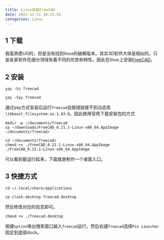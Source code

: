 ```yaml
---
title: Linux安装FreeCAD
date: 2023-12-11 16:21:54
categories: Linux
---
```


1 下载
---

我蛮熟悉UG的，但是没有找到linux的破解版本。其实3D软件大体是相似的，只是各家软件在细分领域有着不同的优势和特性。因此在linux上安装[FreeCAD](https://www.freecad.org/downloads.php)。

2 安装
---

```shell
yay -Ss freecad

yay -Syy freecad
```

通过yay方式安装后运行`freecad`会报错链接不到动态库`libboost_filesystem.so.1.83.0`。因此换用官网下载安装包的方式

```shell
mkdir -p ~/documents/freecad
cp ~/downloads/FreeCAD_0.21.1-Linux-x86_64.AppImage ~/documents/freecad/

cd ~/documents/freecad/
chmod +x ./FreeCAD_0.21.1-Linux-x86_64.AppImage
./FreeCAD_0.21.1-Linux-x86_64.AppImage
```
可以看到能运行起来，下面就是制作一个桌面入口。

3 快捷方式
---

```shell
cd ~/.local/share/applications

cp clash.desktop freecad.desktop
```

然后修改对应的信息即可。

```shell
chmod +x ./freecad.desktop
```

按键`option`唤出搜索窗口输入`freecad`运行，然后右键`freecad`选择`Pin Launcher`固定到底部dock。